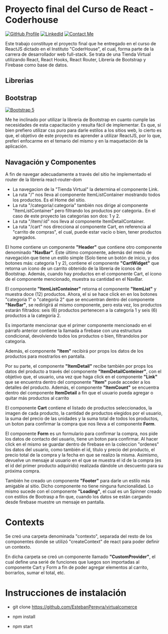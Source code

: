 # Proyecto final del Curso de React - Coderhouse

[![GitHub Profile](https://img.shields.io/badge/GitHub-informational?style=for-the-badge&logo=GitHub&logoColor=171515&color=23272d)](https://github.com/EstebanPereyra)
[![LinkedId](https://img.shields.io/badge/LinkedIn-informational?style=for-the-badge&logo=linkedin&logoColor=0077b5&color=23272d)](https://www.linkedin.com/in/esteban-josue-pereyra-677348211/)
[![Contact Me](https://img.shields.io/badge/Email-informational?style=for-the-badge&logo=Mail.Ru&logoColor=fff&color=23272d)](mailto:estebanjosuepereyra@gmail.com)

Este trabajo constituye el proyecto final que he entregado en el curso de ReactJS dictado en el Instituto "CoderHouse", el cual, forma parte de la carrera de desarrollador web full-stack.
Se trata de una Tienda Virtual utilizando React, React Hooks, React Router, Librería de Bootstrap y Firebase como base de datos.

## Librerias
## Bootstrap
[![Bootstrap 5](https://img.shields.io/badge/Bootstrap_5-informational?style=for-the-badge&logo=bootstrap&logoColor=6f42c1&color=23272d)](https://getbootstrap.com)

Me he inclinado por utilizar la librería de Bootstrap en cuanto cumple las necesidades de esta capacitación y resulta fácil de implementar. Es que, si bien prefiero utilizar css puro para darle estilos a los sitios web, lo cierto es que, el objetivo de este proyecto es aprender a utilizar ReactJS, por lo que, preferí enfocarme en el temario del mismo y en la maquetación de la aplicación.

## Navagación y Componentes

A fin de navegar adecuadamente a través del sitio he implementado el router de la librería react-router-dom

- La navegacion de la "Tienda Virtual" la determina el componente Link. 
- La ruta "/" nos lleva al componente ItemListContainer mostrando todos los productos. Es el Home del sitio.
- La ruta "/categoria/:categoria" también nos dirige al componente "ItemListContainer" pero filtrando los productos por categoria.. En el caso de este proyecto las categorias son dos: 1 y 2.
- La ruta "/item/:id" nos lleva al componente ItemDetailContainer.
- La ruta "/cart" nos direcciona al componente Cart, en referencia al "carrito de compras", el cual, puede estar vacío o bien, tener productos agregados.

El home contiene un componente **"Header"** que contiene otro componente denominado **"NavBar"**. Éste último componente, además del menú de navegación que tiene un estilo simple (Solo tiene un botón de inicio, y dos botones más: categoria 1 y 2), contiene el componente **"CartWidget"** que retorna un ícono de un carrito obtenido de la libreria de íconos de Bootstrap. Además, cuando hay productos en el componente Cart, el ícono de el componente mencionado, muestra su cantidad en el NavBar.

El componente **"ItemListConteiner"** retorna el componente **"ItemList"** y muestra doce (12) productos. Ahora, el si se hace click en en los botones "categoria 1" o "categoría 2" que se encuentran dentro del componente **"NavBar"**, se redirigirá al mismo componente, pero esta vez, los productos estarán filtrados: seis (6) productos pertenecen a la categoría 1 y seis (6) productos a la categoría 2.

Es importante mencionar que el primer componente mencionado en el párrafo anterior contiene la llamada a firebase con una estructura condicional, devolviendo todos los productos o bien, filtrandolos por categoria.

Además, el componente **"Item"** recibirá por props los datos de los productos para mostrarlos en pantalla.

Por su parte, el componente **"ItemDetail"** recibe también por props los datos del producto a través del componente **"ItemDetailConteiner"**, con el objetivo que, el usuario, una vez que haga click en el componente **"Link"** que se encuentra dentro del componente **"Item"** puede acceder a los detalles del producto. Además, el componente **"ItemCount"** se encuentra dentro del componente **ItemDetail** a fin que el usuario pueda agregar o quitar más productos al carrito

El componente **Cart** contiene el listado de productos seleccionados, la imagen de cada producto, la cantidad de productos elegidos por el usuario, la suma del precio de las unidades y la suma total de todos los productos, un boton para confirmar la compra que nos lleva a el componente **Form**.

El componente **Form** es un formulario para confirmar la compra, nos pide los datos de contacto del usuario, tiene un boton para confirmar. Al hacer click en el mismo se guardar dentro de firebase en la coleccion "ordenes" los datos del usuario, como también el id, título y precio del producto, el precio total de la compra y la fecha en que se realizo la misma. Asimismo, devuelve un mensaje al usuario en el que se muestra el id de la compra (es el id del primer producto adquirido) realizada dándole un descuento para su próxima compra.

También he creado un componente **"Footer"** para darle un estilo más amigable al sitio. Dicho componente no tiene ninguna funcionalidad. Lo mismo sucede con el componente **"Loading"**, el cual es un Spinner creado con estilos de Bootrasp a fin que, cuando los datos se están cargando desde firebase muestre un mensaje en pantalla.

# Contexts

Se creó una carpeta denominada "contexto", separada del resto de los componentes donde se utilizó "createContext" de react para poder definir un contexto.

En dicha carpeta se creó un componente llamado **"CustomProvider"**, el cual define una serié de funciones que luegos son importadas al componente Cart y Form a fin de poder agregar elementos al carrito, borrarlos, sumar el total, etc.

# Instrucciones de instalación

- git clone https://github.com/EstebanPereyra/virtualcomerce

- npm install

- npm start
